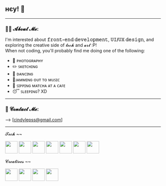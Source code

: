 ## нєу! 👋

---
### 👩‍💻 𝓐𝓫𝓸𝓾𝓽 𝓜𝓮:
I'm interested about **𝚏𝚛𝚘𝚗𝚝-𝚎𝚗𝚍 𝚍𝚎𝚟𝚎𝚕𝚘𝚙𝚖𝚎𝚗𝚝**, **𝚄𝙸/𝚄𝚇 𝚍𝚎𝚜𝚒𝚐𝚗**, and exploring the creative side of 𝓽𝓮𝓬𝓱 and 𝓪𝓻𝓽 :P!  
When not coding, you'll probably find me doing one of the following:

- 📸 ᴘʜᴏᴛᴏɢʀᴀᴘʜʏ
- ✏️ ꜱᴋᴇᴛᴄʜɪɴɢ
- 💃 ᴅᴀɴᴄɪɴɢ
- 🎸ᴊᴀᴍᴍɪɴɢ ᴏᴜᴛ ᴛᴏ ᴍᴜꜱɪᴄ
- 🍵 ꜱɪᴘᴘɪɴɢ ᴍᴀᴛᴄʜᴀ ᴀᴛ ᴀ ᴄᴀꜰᴇ
- 😴 ꜱʟᴇᴇᴘɪɴɢ? XD

---

### 💌 𝓒𝓸𝓷𝓽𝓪𝓬𝓽 𝓜𝓮:
 --> [cindylepss@gmail.com]

---
𝓣𝓮𝓬𝓱 ~~
<p>

  <img src="https://camo.githubusercontent.com/930c71eac967cc5cec61c0aa08ba3719f9cb68e28cdffa63b28b0a31be1663b4/68747470733a2f2f696d672e736869656c64732e696f2f62616467652f68746d6c352d2532333135373242362e7376673f7374796c653d666f722d7468652d6261646765266c6f676f3d68746d6c35266c6f676f436f6c6f723d7768697465" width="40"/>
  <img src="https://camo.githubusercontent.com/930c71eac967cc5cec61c0aa08ba3719f9cb68e28cdffa63b28b0a31be1663b4/68747470733a2f2f696d672e736869656c64732e696f2f62616467652f637373332d2532333135373242362e7376673f7374796c653d666f722d7468652d6261646765266c6f676f3d63737333266c6f676f436f6c6f723d7768697465" width="40"/>
  <img src="https://camo.githubusercontent.com/930c71eac967cc5cec61c0aa08ba3719f9cb68e28cdffa63b28b0a31be1663b4/68747470733a2f2f696d672e736869656c64732e696f2f62616467652f6a6176612d2532333135373242362e7376673f7374796c653d666f722d7468652d6261646765266c6f676f3d6a617661266c6f676f436f6c6f723d7768697465" width="40"/>
  <img src="https://camo.githubusercontent.com/930c71eac967cc5cec61c0aa08ba3719f9cb68e28cdffa63b28b0a31be1663b4/68747470733a2f2f696d672e736869656c64732e696f2f62616467652f766974652d2532333135373242362e7376673f7374796c653d666f722d7468652d6261646765266c6f676f3d76697465266c6f676f436f6c6f723d7768697465" width="40"/>
  <img src="https://camo.githubusercontent.com/930c71eac967cc5cec61c0aa08ba3719f9cb68e28cdffa63b28b0a31be1663b4/68747470733a2f2f696d672e736869656c64732e696f2f62616467652f63332d2532333135373242362e7376673f7374796c653d666f722d7468652d6261646765266c6f676f3d6333266c6f676f436f6c6f723d7768697465" width="40"/>
  <img src="https://camo.githubusercontent.com/930c71eac967cc5cec61c0aa08ba3719f9cb68e28cdffa63b28b0a31be1663b4/68747470733a2f2f696d672e736869656c64732e696f2f62616467652f707974686f6e2d2532333135373242362e7376673f7374796c653d666f722d7468652d6261646765266c6f676f3d707974686f6e266c6f676f436f6c6f723d7768697465" width="40"/>
  <img src="https://camo.githubusercontent.com/930c71eac967cc5cec61c0aa08ba3719f9cb68e28cdffa63b28b0a31be1663b4/68747470733a2f2f696d672e736869656c64732e696f2f62616467652f6d7973716c2d2532333135373242362e7376673f7374796c653d666f722d7468652d6261646765266c6f676f3d6d7973716c266c6f676f436f6c6f723d7768697465" width="40"/>
</p>

</p>



𝓒𝓻𝓮𝓪𝓽𝓲𝓿𝓮𝓼 ~~ 
<p>
  <img src="https://camo.githubusercontent.com/930c71eac967cc5cec61c0aa08ba3719f9cb68e28cdffa63b28b0a31be1663b4/68747470733a2f2f696d672e736869656c64732e696f2f62616467652f63616e76612d2532333135373242362e7376673f7374796c653d666f722d7468652d6261646765266c6f676f3d63616e7661266c6f676f436f6c6f723d7768697465" width="40"/>
  <img src="https://camo.githubusercontent.com/930c71eac967cc5cec61c0aa08ba3719f9cb68e28cdffa63b28b0a31be1663b4/68747470733a2f2f696d672e736869656c64732e696f2f62616467652f70686f746f73686f702d2532333135373242362e7376673f7374796c653d666f722d7468652d6261646765266c6f676f3d70686f746f73686f70266c6f676f436f6c6f723d7768697465" width="40"/>
  <img src="https://camo.githubusercontent.com/930c71eac967cc5cec61c0aa08ba3719f9cb68e28cdffa63b28b0a31be1663b4/68747470733a2f2f696d672e736869656c64732e696f2f62616467652f6669676d61-2532333135373242362e7376673f7374796c653d666f722d7468652d6261646765266c6f676f3d6669676d61326c6f676f436f6c6f723d7768697465" width="40"/>
  <img src="https://camo.githubusercontent.com/930c71eac967cc5cec61c0aa08ba3719f9cb68e28cdffa63b28b0a31be1663b4/68747470733a2f2f696d672e736869656c64732e696f2f62616467652f6669676d61-2532333135373242362e7376673f7374796c653d666f722d7468652d6261646765266c6f676f3d6669676d61326c6f676f436f6c6f723d7768697465" width="40"/>


</p>
